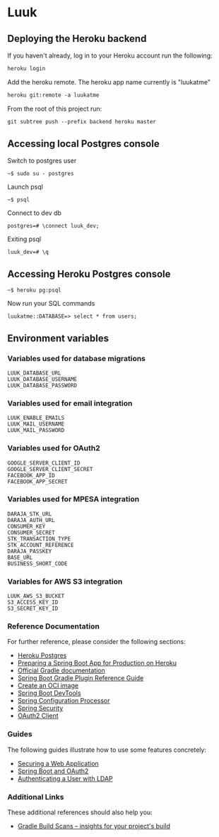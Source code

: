 # Luuk



## Deploying the Heroku backend

If you haven't already, log in to your Heroku account run the following:
```markdown
heroku login
```
Add the heroku remote. The heroku app name currently is "luukatme"
```markdown
heroku git:remote -a luukatme
```
From the root of this project run:
```markdown
git subtree push --prefix backend heroku master
```

## Accessing local Postgres console

Switch to postgres user
```
~$ sudo su - postgres
```
Launch psql
```
~$ psql
```

Connect to dev db
```
postgres=# \connect luuk_dev;
```

Exiting psql
```
luuk_dev=# \q
```

## Accessing Heroku Postgres console

```
~$ heroku pg:psql
```


Now run your SQL commands

```
luukatme::DATABASE=> select * from users;
```
## Environment variables

### Variables used for database migrations
```
LUUK_DATABASE_URL
LUUK_DATABASE_USERNAME
LUUK_DATABASE_PASSWORD
```

### Variables used for email integration
```
LUUK_ENABLE_EMAILS
LUUK_MAIL_USERNAME
LUUK_MAIL_PASSWORD
```

### Variables used for OAuth2
```
GOOGLE_SERVER_CLIENT_ID
GOOGLE_SERVER_CLIENT_SECRET
FACEBOOK_APP_ID
FACEBOOK_APP_SECRET
```

### Variables used for MPESA integration
```
DARAJA_STK_URL
DARAJA_AUTH_URL
CONSUMER_KEY
CONSUMER_SECRET
STK_TRANSACTION_TYPE
STK_ACCOUNT_REFERENCE
DARAJA_PASSKEY
BASE_URL
BUSINESS_SHORT_CODE
```

### Variables for AWS S3 integration
```
LUUK_AWS_S3_BUCKET
S3_ACCESS_KEY_ID
S3_SECRET_KEY_ID
```

### Reference Documentation
For further reference, please consider the following sections:

* [Heroku Postgres](https://devcenter.heroku.com/articles/heroku-postgresql)
* [Preparing a Spring Boot App for Production on Heroku](https://devcenter.heroku.com/articles/preparing-a-spring-boot-app-for-production-on-heroku)
* [Official Gradle documentation](https://docs.gradle.org)
* [Spring Boot Gradle Plugin Reference Guide](https://docs.spring.io/spring-boot/docs/2.6.3/gradle-plugin/reference/html/)
* [Create an OCI image](https://docs.spring.io/spring-boot/docs/2.6.3/gradle-plugin/reference/html/#build-image)
* [Spring Boot DevTools](https://docs.spring.io/spring-boot/docs/2.6.3/reference/htmlsingle/#using-boot-devtools)
* [Spring Configuration Processor](https://docs.spring.io/spring-boot/docs/2.6.3/reference/htmlsingle/#configuration-metadata-annotation-processor)
* [Spring Security](https://docs.spring.io/spring-boot/docs/2.6.3/reference/htmlsingle/#boot-features-security)
* [OAuth2 Client](https://docs.spring.io/spring-boot/docs/2.6.3/reference/htmlsingle/#boot-features-security-oauth2-client)

### Guides
The following guides illustrate how to use some features concretely:

* [Securing a Web Application](https://spring.io/guides/gs/securing-web/)
* [Spring Boot and OAuth2](https://spring.io/guides/tutorials/spring-boot-oauth2/)
* [Authenticating a User with LDAP](https://spring.io/guides/gs/authenticating-ldap/)

### Additional Links
These additional references should also help you:

* [Gradle Build Scans – insights for your project's build](https://scans.gradle.com#gradle)


